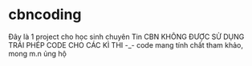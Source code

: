 # cbncoding
Đây là 1 project cho học sinh chuyên Tin CBN
KHÔNG ĐƯỢC SỬ DỤNG TRÁI PHÉP CODE CHO CÁC KÌ THI -_-
code mang tính chất tham khảo, mong m.n ủng hộ
